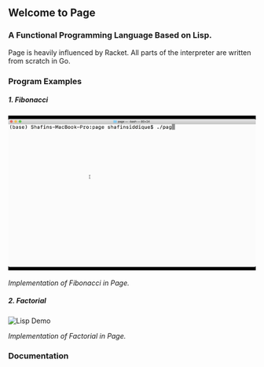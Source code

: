## Welcome to Page
### A Functional Programming Language Based on Lisp.
Page is heavily influenced by Racket. All parts of the interpreter are written from scratch in Go. 

### Program Examples
##### 1. Fibonacci

![Lisp Demo](./demos/fibonacci.gif)

*Implementation of Fibonacci in Page.*

##### 2. Factorial

![Lisp Demo](./demos/factorial.gif)

*Implementation of Factorial in Page.*

### Documentation



